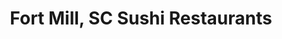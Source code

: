 ---
layout: city
title: Fort Mill, SC Sushi Restaurants
permalink: /south-carolina/fort-mill/
stateAbbr: SC
stateName: South Carolina
cityName: Fort Mill
---